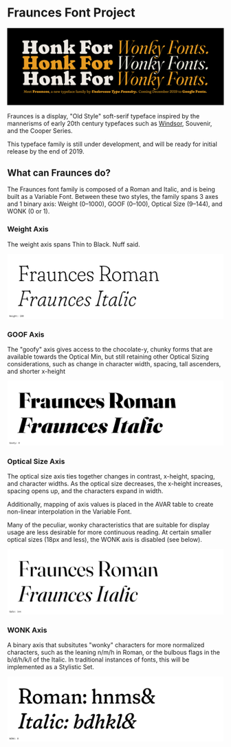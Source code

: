 # Fraunces Font Project

![alt text](documentation/img/HonkForWonkyFonts.jpg "Honk For Wonky Fonts")

Fraunces is a display, "Old Style" soft-serif typeface inspired by the mannerisms of early 20th century typefaces such as [Windsor](http://fontreviewjournal.com/windsor/), Souvenir, and the Cooper Series.

This typeface family is still under development, and will be ready for initial release by the end of 2019.

## What can Fraunces do?

The Fraunces font family is composed of a Roman and Italic, and is being built as a Variable Font. Between these two styles, the family spans 3 axes and 1 binary axis: Weight (0–1000), GOOF (0–100), Optical Size (9–144), and WONK (0 or 1).

### Weight Axis

The weight axis spans Thin to Black. Nuff said.

![alt text](documentation/explanations/weight_axis.gif "Changes in Weight")

### GOOF Axis

The "goofy" axis gives access to the chocolate-y, chunky forms that are available towards the Optical Min, but still retaining other Optical Sizing considerations, such as change in character width, spacing, tall ascenders, and shorter x-height

![alt text](documentation/explanations/goof_axis.gif "Changes in Goofy")

### Optical Size Axis

The optical size axis ties together changes in contrast, x-height, spacing, and character widths. As the optical size decreases, the x-height increases, spacing opens up, and the characters expand in width.

Additionally, mapping of axis values is placed in the AVAR table to create non-linear interpolation in the Variable Font.

Many of the peculiar, wonky characteristics that are suitable for display usage are less desirable for more continuous reading. At certain smaller optical sizes (18px and less), the WONK axis is disabled (see below). 

![alt text](documentation/explanations/opsz_axis.gif "Changes in Optical Size")


### WONK Axis

A binary axis that subsitutes "wonky" characters for more normalized characters, such as the leaning n/m/h in Roman, or the bulbous flags in the b/d/h/k/l of the Italic. In traditional instances of fonts, this will be implemented as a Stylistic Set.

![alt text](documentation/explanations/wonk_axis.gif "Changes in Goofy")
